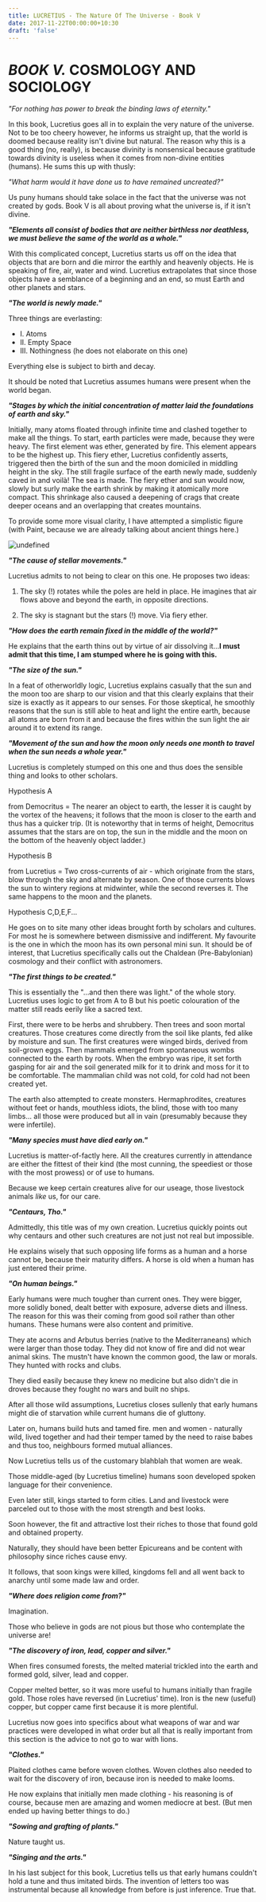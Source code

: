 ```yaml
---
title: LUCRETIUS - The Nature Of The Universe - Book V
date: 2017-11-22T00:00:00+10:30
draft: 'false'
---
```

# *BOOK V.* COSMOLOGY AND SOCIOLOGY

*"For nothing has power to break the binding laws of eternity."*

In this book, Lucretius goes all in to explain the very nature of the universe. Not to be too cheery however, he informs us straight up, that the world is doomed because reality isn't divine but natural. The reason why this is a good thing (no, really), is because divinity is nonsensical because gratitude towards divinity is useless when it comes from non-divine entities (humans). 
He sums this up with thusly:

*"What harm would it have done us to have remained uncreated?"*

Us puny humans should take solace in the fact that the universe was not created by gods. Book V is all about proving what the universe is, if it isn't divine.

***"Elements all consist of bodies that are neither birthless nor deathless, we must believe the same of the world as a whole."***

With this complicated concept, Lucretius starts us off on the idea that objects that are born and die mirror the earthly and heavenly objects. He is speaking of fire, air, water and wind. Lucretius extrapolates that since those objects have a semblance of a beginning and an end, so must Earth and other planets and stars.

***"The world is newly made."***

Three things are everlasting:
- I. Atoms
- II. Empty Space
- III. Nothingness (he does not elaborate on this one)

Everything else is subject to birth and decay. 

It should be noted that Lucretius assumes humans were present when the world began.

***"Stages by which the initial concentration of matter laid the foundations of earth and sky."***

Initially, many atoms floated through infinite time and clashed together to make all the things. To start, earth particles were made, because they were heavy. The first element was ether, generated by fire. This element appears to be the highest up.
This fiery ether, Lucretius confidently asserts, triggered then the birth of the sun and the moon domiciled in middling height in the sky.
The still fragile surface of the earth newly made, suddenly caved in and voilà! The sea is made.
The fiery ether and sun would now, slowly but surly make the earth shrink by making it atomically more compact. This shrinkage also caused a deepening of crags that create deeper oceans and an overlapping that creates mountains.

To provide some more visual clarity, I have attempted a simplistic figure (with Paint, because we are already talking about ancient things here.)

![undefined](/images/uploads/Lucretius-universe.jpg)

***"The cause of stellar movements."***

Lucretius admits to not being to clear on this one. He proposes two ideas:

1. The sky (!) rotates while the poles are held in place.
He imagines that air flows above and beyond the earth, in opposite directions.

2. The sky is stagnant but the stars (!) move. Via fiery ether.

***"How does the earth remain fixed in the middle of the world?"***

He explains that the earth thins out by virtue of air dissolving it...**I must admit that this time, I am stumped where he is going with this.**

***"The size of the sun."***

In a feat of otherworldly logic, Lucretius explains casually that the sun and the moon too are sharp to our vision and that this clearly explains that their size is exactly as it appears to our senses. For those skeptical, he smoothly reasons that the sun is still able to heat and light the entire earth, because all atoms are born from it and because the fires within the sun light the air around it to extend its range.

***"Movement of the sun and how the moon only needs one month to travel when the sun needs a whole year."***

Lucretius is completely stumped on this one and thus does the sensible thing and looks to other scholars.

Hypothesis A

from Democritus = The nearer an object to earth, the lesser it is caught by the vortex of the heavens; it follows that the moon is closer to the earth and thus has a quicker trip. (It is noteworthy that in terms of height, Democritus assumes that the stars are on top, the sun in the middle and the moon on the bottom of the heavenly object ladder.)

Hypothesis B

from Lucretius = Two cross-currents of air - which originate from the stars, blow through the sky and alternate by season. One of those currents blows the sun to wintery regions at midwinter, while the second reverses it. The same happens to the moon and the planets.

Hypothesis C,D,E,F...

He goes on to site many other ideas brought forth by scholars and cultures. For most he is somewhere between dismissive and indifferent. My favourite is the one in which the moon has its own personal mini sun. It should be of interest, that Lucretius specifically calls out the Chaldean (Pre-Babylonian) cosmology and their conflict with astronomers.

***"The first things to be created."***

This is essentially the "...and then there was light." of the whole story. Lucretius uses logic to get from A to B but his poetic colouration of the matter still reads eerily like a sacred text.

First, there were to be herbs and shrubbery. Then trees and soon mortal creatures. Those creatures come directly from the soil like plants, fed alike by moisture and sun.
The first creatures were winged birds, derived from soil-grown eggs. Then mammals emerged from spontaneous wombs connected to the earth by roots. When the embryo was ripe, it set forth gasping for air and the soil generated milk for it to drink and moss for it to be comfortable. The mammalian child was not cold, for cold had not been created yet.

The earth also attempted to create monsters. Hermaphrodites, creatures without feet or hands, mouthless idiots, the blind, those with too many limbs... all those were produced but all in vain (presumably because they were infertile).

***"Many species must have died early on."***

Lucretius is matter-of-factly here. All the creatures currently in attendance are either the fittest of their kind (the most cunning, the speediest or those with the most prowess) or of use to humans.

Because we keep certain creatures alive for our useage, those livestock animals *like* us, for our care.

***"Centaurs, Tho."***

Admittedly, this title was of my own creation. Lucretius quickly points out why centaurs and other such creatures are not just not real but impossible.

He explains wisely that such opposing life forms as a human and a horse cannot be, because their maturity differs. A horse is old when a human has just entered their prime.

***"On human beings."***

Early humans were much tougher than current ones. They were bigger, more solidly boned, dealt better with exposure, adverse diets and illness. The reason for this was their coming from good soil rather than other humans.
These humans were also content and primitive. 

They ate acorns and Arbutus berries (native to the Mediterraneans) which were larger than those today. They did not know of fire and did not wear animal skins. The mustn't have known the common good, the law or morals. They hunted with rocks and clubs. 

They died easily because they knew no medicine but also didn't die in droves because they fought no wars and built no ships.

After all those wild assumptions, Lucretius closes sullenly that early humans might die of starvation while current humans die of gluttony.

Later on, humans build huts and tamed fire. men and women - naturally wild, lived together and had their temper tamed by the need to raise babes and thus too, neighbours formed mutual alliances.

Now Lucretius tells us of the customary blahblah that women are weak. 

Those middle-aged (by Lucretius timeline) humans soon developed spoken language for their convenience.

Even later still, kings started to form cities. Land and livestock were parceled out to those with the most strength and best looks.

Soon however, the fit and attractive lost their riches to those that found gold and obtained property.

Naturally, they should have been better Epicureans and be content with philosophy since riches cause envy.

It follows, that soon kings were killed, kingdoms fell and all went back to anarchy until some made law and order.

***"Where does religion come from?"***

Imagination. 

Those who believe in gods are not pious but those who contemplate the universe are!

***"The discovery of iron, lead, copper and silver."***

When fires consumed forests, the melted material trickled into the earth and formed gold, silver, lead and copper.

Copper melted better, so it was more useful to humans initially than fragile gold. Those roles have reversed (in Lucretius' time).
Iron is the new (useful) copper, but copper came first because it is more plentiful.

Lucretius now goes into specifics about what weapons of war and war practices were developed in what order but all that is really important from this section is the advice to not go to war with lions.

***"Clothes."***

Plaited clothes came before woven clothes. Woven clothes also needed to wait for the discovery of iron, because iron is needed to make looms.

He now explains that initially men made clothing - his reasoning is of course, because men are amazing and women mediocre at best. (But men ended up having better things to do.)

***"Sowing and grafting of plants."***

Nature taught us.

***"Singing and the arts."***

In his last subject for this book, Lucretius tells us that early humans couldn't hold a tune and thus imitated birds. The invention of letters too was instrumental because all knowledge from before is just inference. True that.
